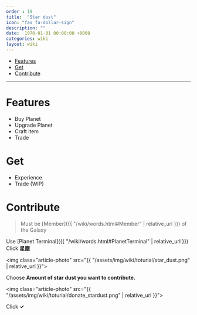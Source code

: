 ```yaml
---
order : 19
title:  "Star dust"
icon: "fas fa-dollar-sign"
description: ""
date:  1970-01-01 00:00:00 +0000
categories: wiki
layout: wiki
---
```


- [Features](#features)
- [Get](#get)
- [Contribute](#contribute)
  
---

# Features

- Buy Planet
- Upgrade Planet
- Craft item
- Trade

# Get

- Experience
- Trade (WIP)

# Contribute

> Must be [Member]({{ "/wiki/words.html#Member" | relative_url }}) of the Galaxy

Use [Planet Terminal]({{ "/wiki/words.html#PlanetTerminal" | relative_url }})  
Click **星塵**  

<img class="article-photo" src="{{ "/assets/img/wiki/toturial/star_dust.png" | relative_url }}">

Choose **Amount of star dust you want to contribute.**  

<img class="article-photo" src="{{ "/assets/img/wiki/toturial/donate_stardust.png" | relative_url }}">

Click **✓**
